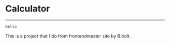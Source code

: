# Calculator

---

```text
hello
```

This is a project that I do from frontendmaster site by B.holt.

